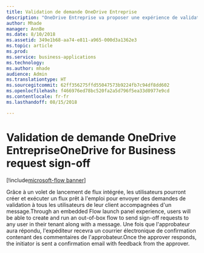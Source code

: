 ```yaml
---
title: Validation de demande OneDrive Entreprise
description: "OneDrive Entreprise va proposer une expérience de validation de demande intégrée similaire à SharePoint"
author: Mhade
manager: AnnBe
ms.date: 8/10/2018
ms.assetid: 349e1b68-aa74-e811-a965-000d3a1362e3
ms.topic: article
ms.prod: 
ms.service: business-applications
ms.technology: 
ms.author: mhade
audience: Admin
ms.translationtype: HT
ms.sourcegitcommit: 62ff356275ffd55047573b9224fb7c94df8dd602
ms.openlocfilehash: f466976ed78bc520fa2a5d796f5ea33d0977e9cd
ms.contentlocale: fr-fr
ms.lasthandoff: 08/15/2018

---
```

# <a name="onedrive-for-business-request-sign-off"></a><span data-ttu-id="b78f2-103">Validation de demande OneDrive Entreprise</span><span class="sxs-lookup"><span data-stu-id="b78f2-103">OneDrive for Business request sign-off</span></span>

[!include[microsoft-flow banner](../includes/microsoft-flow.md)]




<span data-ttu-id="b78f2-104">Grâce à un volet de lancement de flux intégrée, les utilisateurs pourront créer et exécuter un flux prêt à l'emploi pour envoyer des demandes de validation à tous les utilisateurs de leur client accompagnées d'un message.</span><span class="sxs-lookup"><span data-stu-id="b78f2-104">Through an embedded Flow launch panel experience, users will be able to create and run an out-of-box flow to send sign-off requests to any user in their tenant along with a message.</span></span> <span data-ttu-id="b78f2-105">Une fois que l'approbateur aura répondu, l'expéditeur recevra un courrier électronique de confirmation contenant des commentaires de l'approbateur.</span><span class="sxs-lookup"><span data-stu-id="b78f2-105">Once the approver responds, the initiator is sent a confirmation email with feedback from the approver.</span></span> 

